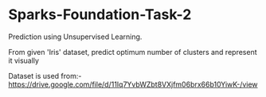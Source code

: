# Sparks-Foundation-Task-2
Prediction using Unsupervised Learning.

From given 'Iris' dataset, predict optimum number of clusters and represent it visually

Dataset is used from:- https://drive.google.com/file/d/11Iq7YvbWZbt8VXjfm06brx66b10YiwK-/view
